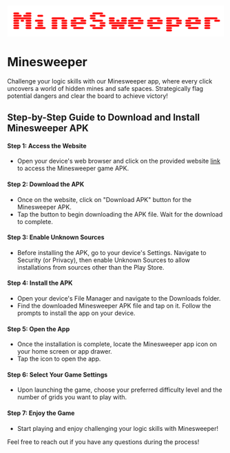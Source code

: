![Logo](images/title.png)

# Minesweeper

Challenge your logic skills with our Minesweeper app, where every click uncovers a world of hidden mines and safe spaces. Strategically flag potential dangers and clear the board to achieve victory!
## Step-by-Step Guide to Download and Install Minesweeper APK

#### Step 1: Access the Website

- Open your device's web browser and click on the provided website [link](https://csi-trainee-2024.github.io/Task_3_Sparsh/) to access the Minesweeper game APK.

#### Step 2: Download the APK

- Once on the website, click on "Download APK" button for the Minesweeper APK.
- Tap the button to begin downloading the APK file. Wait for the download to complete.

#### Step 3: Enable Unknown Sources

- Before installing the APK, go to your device's Settings.
Navigate to Security (or Privacy), then enable Unknown Sources to allow installations from sources other than the Play Store.

#### Step 4: Install the APK

- Open your device's File Manager and navigate to the Downloads folder.
- Find the downloaded Minesweeper APK file and tap on it.
Follow the prompts to install the app on your device.

#### Step 5: Open the App

- Once the installation is complete, locate the Minesweeper app icon on your home screen or app drawer.
- Tap the icon to open the app.

#### Step 6: Select Your Game Settings

- Upon launching the game, choose your preferred difficulty level and the number of grids you want to play with.

#### Step 7: Enjoy the Game

- Start playing and enjoy challenging your logic skills with Minesweeper!

Feel free to reach out if you have any questions during the process!
